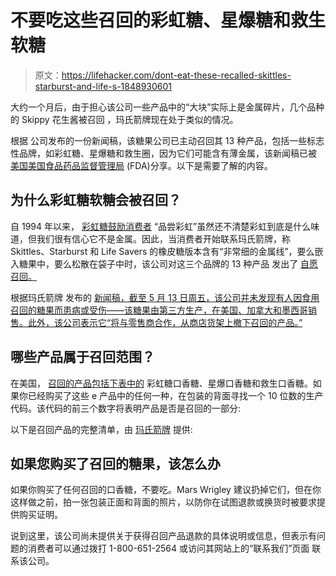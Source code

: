 # 不要吃这些召回的彩虹糖、星爆糖和救生软糖

> 原文：<https://lifehacker.com/dont-eat-these-recalled-skittles-starburst-and-life-s-1848930601>

大约一个月后，由于担心该公司一些产品中的“大块”实际上是金属碎片，几个品种的 Skippy 花生酱被召回 ，玛氏箭牌现在处于类似的情况。



根据 公司发布的一份新闻稿，该糖果公司已主动召回其 13 种产品，包括一些标志性品牌，如彩虹糖、星爆糖和救生圈，因为它们可能含有薄金属，该新闻稿已被 [美国美国食品药品监督管理局](https://www.fda.gov/safety/recalls-market-withdrawals-safety-alerts/mars-wrigley-confectionery-us-llc-issues-voluntary-recall-specific-varieties-skittlesr-gummies) (FDA)分享。以下是需要了解的内容。

## 为什么彩虹糖软糖会被召回？

自 1994 年以来， [彩虹糖鼓励消费者](https://sites.psu.edu/tota137/2018/12/07/taste-the-rainbow-with-skittles/) “品尝彩虹”虽然还不清楚彩虹到底是什么味道，但我们很有信心它不是金属。因此，当消费者开始联系玛氏箭牌，称 Skittles、Starburst 和 Life Savers 的橡皮糖版本含有“非常细的金属线”，要么嵌入糖果中，要么松散在袋子中时，该公司对这三个品牌的 13 种产品 发出了 [自愿召回。](https://www.fda.gov/safety/recalls-market-withdrawals-safety-alerts/mars-wrigley-confectionery-us-llc-issues-voluntary-recall-specific-varieties-skittlesr-gummies)

根据玛氏箭牌 发布的 [新闻稿，截至 5 月 13 日周五，该公司并未发现有人因食用召回的糖果而患病或受伤——该糖果由第三方生产，在美国、加拿大和墨西哥销售。此外，该公司表示它“将与零售商合作，从商店货架上撤下召回的产品。”](https://www.prnewswire.com/news-releases/mars-wrigley-confectionery-us-llc-issues-voluntary-recall-of-specific-varieties-of-skittles-gummies-starburst-gummies-and-life-savers-gummies-due-to-potential-presence-of-thin-metal-strand-embedded-in-gummies-or-loose-in-the-301547349.html)

## 哪些产品属于召回范围？

在美国， [召回的产品包括下表中的](https://www.fda.gov/safety/recalls-market-withdrawals-safety-alerts/mars-wrigley-confectionery-us-llc-issues-voluntary-recall-specific-varieties-skittlesr-gummies) 彩虹糖口香糖、星爆口香糖和救生口香糖。如果你已经购买了这些 e 产品中的任何一种，在包装的背面寻找一个 10 位数的生产代码。该代码的前三个数字将表明产品是否是召回的一部分:

以下是召回产品的完整清单，由 [玛氏箭牌](https://www.prnewswire.com/news-releases/mars-wrigley-confectionery-us-llc-issues-voluntary-recall-of-specific-varieties-of-skittles-gummies-starburst-gummies-and-life-savers-gummies-due-to-potential-presence-of-thin-metal-strand-embedded-in-gummies-or-loose-in-the-301547349.html) 提供:

## 如果您购买了召回的糖果，该怎么办

如果你购买了任何召回的口香糖，不要吃。Mars Wrigley 建议扔掉它们，但在你这样做之前，拍一张包装正面和背面的照片，以防你在试图退款或换货时被要求提供购买证明。

说到这里，该公司尚未提供关于获得召回产品退款的具体说明或信息，但表示有问题的消费者可以通过拨打 1-800-651-2564 或访问其网站上的“联系我们”页面 联系该公司。